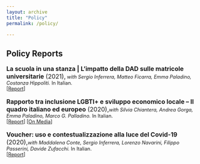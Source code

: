 ```yaml
---
layout: archive
title: "Policy"
permalink: /policy/

---
```

## **Policy Reports**

<p style="font-size: 1rem"><b>La scuola in una stanza | L’impatto della DAD sulle matricole universitarie</b> (2021),<span style="font-size: 0.8rem"><i> with Sergio Inferrera, Matteo Ficarra, Emma Paladino, Costanza Hippoliti.</i> In Italian.<br>
[<a href="https://www.tortuga-econ.it/wp-content/uploads/2021/09/Tortuga-La-scuola-in-una-stanza-Settembre-2021.pdf" target="_blank">Report</a>]</span></p>

<p style="font-size: 1rem"><b>Rapporto tra inclusione LGBTI+ e sviluppo economico locale – Il quadro italiano ed europeo</b> (2020),<span style="font-size: 0.8rem"><i>with Silvia Chiantera, Andrea Gorga, Emma Paladino, Marco G. Palladino.</i> In Italian.<br>
[<a href="https://www.tortuga-econ.it/wp-content/uploads/2020/10/EDGE__finale.pdf" target="_blank">Report</a>] [<a href="https://lavoce.info/archives/70850/linclusivita-aiuta-a-crescere/" target="_blank">On Media</a>]</span></p>

<p style="font-size: 1rem"><b>Voucher: uso e contestualizzazione alla luce del Covid-19</b> (2020),<span style="font-size: 0.8rem"><i>with Maddalena Conte, Sergio Inferrera, Lorenzo Navarini, Filippo Passerini, Davide Zufacchi.</i> In Italian.<br>
[<a href="https://moodle.adaptland.it/pluginfile.php/57074/mod_resource/content/1/wp_2020_8_aa.vv..pdf" target="_blank">Report</a>]</span></p>
